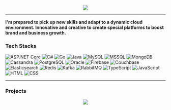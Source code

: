 <p align="center" >  
  <a href="#"> 
      <img src="https://i.hizliresim.com/m5ivfzl.png">
  </a>
</p>

<hr/>

<strong>
  I'm prepared to pick up new skills and adapt 
  to a dynamic cloud environment. Innovative 
  and creative to create special platforms to 
  boost brand and business growth.

</strong>



### Tech Stacks

![ASP.NET Core](https://img.shields.io/badge/ASP.NET_Core-512BD4?style=flat-square&logo=dotnet&logoColor=white) ![C#](https://img.shields.io/badge/C%23-239120?style=flat-square&logo=c-sharp&logoColor=white) ![Go](https://img.shields.io/badge/Go-00ADD8?style=flat-square&logo=go&logoColor=white) ![Java](https://img.shields.io/badge/Java-007396?style=flat-square&logo=java&logoColor=white) ![MySQL](https://img.shields.io/badge/MySQL-4479A1?style=flat-square&logo=mysql&logoColor=white) ![MSSQL](https://img.shields.io/badge/Microsoft_SQL_Server-CC2927?style=flat-square&logo=microsoft-sql-server&logoColor=white) ![MongoDB](https://img.shields.io/badge/MongoDB-47A248?style=flat-square&logo=mongodb&logoColor=white) ![Cassandra](https://img.shields.io/badge/Apache_Cassandra-1287B1?style=flat-square&logo=apache-cassandra&logoColor=white) ![PostgreSQL](https://img.shields.io/badge/PostgreSQL-336791?style=flat-square&logo=postgresql&logoColor=white) ![Oracle](https://img.shields.io/badge/Oracle-F80000?style=flat-square&logo=oracle&logoColor=white) ![Firebase](https://img.shields.io/badge/Firebase-FFCA28?style=flat-square&logo=firebase&logoColor=black) ![Couchbase](https://img.shields.io/badge/Couchbase-EA2328?style=flat-square&logo=couchbase&logoColor=white) ![Elasticsearch](https://img.shields.io/badge/Elasticsearch-005571?style=flat-square&logo=elasticsearch&logoColor=white) ![Redis](https://img.shields.io/badge/Redis-DC382D?style=flat-square&logo=redis&logoColor=white) ![Kafka](https://img.shields.io/badge/Apache_Kafka-231F20?style=flat-square&logo=apache-kafka&logoColor=white) ![RabbitMQ](https://img.shields.io/badge/RabbitMQ-FF6600?style=flat-square&logo=rabbitmq&logoColor=white) ![TypeScript](https://img.shields.io/badge/TypeScript-3178C6?style=flat-square&logo=typescript&logoColor=white) ![JavaScript](https://img.shields.io/badge/JavaScript-F7DF1E?style=flat-square&logo=javascript&logoColor=black) ![HTML](https://img.shields.io/badge/HTML5-E34F26?style=flat-square&logo=html5&logoColor=white) ![CSS](https://img.shields.io/badge/CSS3-1572B6?style=flat-square&logo=css3&logoColor=white)

<hr/>

### Projects

<p align="center" >  
  <a href="#"> 
      <img src="https://i.hizliresim.com/po9zk0u.png">
  </a>
</p>

